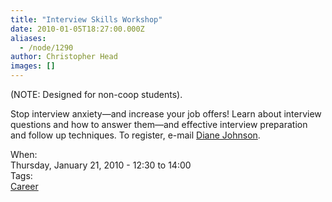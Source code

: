 ```yaml
---
title: "Interview Skills Workshop"
date: 2010-01-05T18:27:00.000Z
aliases:
  - /node/1290
author: Christopher Head
images: []
---
```


<div class="field field-name-body field-type-text-with-summary field-label-hidden"><div class="field-items"><div class="field-item even"><p>(NOTE: Designed for non-coop students).</p>
<p>Stop interview anxiety&#x2014;and increase your job offers! Learn about interview questions and how to answer them&#x2014;and effective interview preparation and follow up techniques. To register, e-mail <a href="/cdn-cgi/l/email-protection#fe9a979f909b949196be9d8dd08b9c9dd09d9f">Diane Johnson</a>.</p>
</div></div></div><div class="field field-name-field-dates field-type-datetime field-label-above"><div class="field-label">When:&#xA0;</div><div class="field-items"><div class="field-item even"><span class="date-display-single">Thursday, January 21, 2010 - <span class="date-display-range"><span class="date-display-start">12:30</span> to <span class="date-display-end">14:00</span></span></span></div></div></div>    <footer>
    <div class="field field-name-field-tags field-type-taxonomy-term-reference field-label-above"><div class="field-label">Tags:&#xA0;</div><div class="field-items"><div class="field-item even"><a href="/career">Career</a></div></div></div>      </footer>

